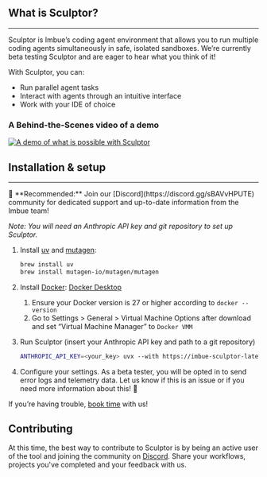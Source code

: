 ## What is Sculptor?

---

Sculptor is Imbue’s coding agent environment that allows you to run multiple coding agents simultaneously in safe,
isolated sandboxes. We’re currently beta testing Sculptor and are eager to hear what you think of it!

With Sculptor, you can:

- Run parallel agent tasks
- Interact with agents through an intuitive interface
- Work with your IDE of choice

### A Behind-the-Scenes video of a demo

[![A demo of what is possible with Sculptor](https://img.youtube.com/vi/ESZH7hd1sMY/0.jpg)](https://www.youtube.com/watch?v=ESZH7hd1sMY)

## Installation & setup

---

<aside> 📣 **Recommended:** Join our [Discord](https://discord.gg/sBAVvHPUTE) community for dedicated support and up-to-date information from the Imbue team! </aside>

*Note: You will need an Anthropic API key and git repository to set up Sculptor.*

1. Install [uv](https://docs.astral.sh/uv/getting-started/installation/) and [mutagen](https://mutagen.io/documentation/introduction/installation/):

    ```bash
    brew install uv
    brew install mutagen-io/mutagen/mutagen
    ```

2. Install [Docker](https://www.docker.com/get-started/): [Docker Desktop](https://docs.docker.com/desktop/setup/install/mac-install/)
    1. Ensure your Docker version is 27 or higher according to `docker --version`
    2. Go to Settings > General > Virtual Machine Options after download and set “Virtual Machine Manager” to `Docker VMM`

3. Run Sculptor (insert your Anthropic API key and path to a git repository)

    ```bash
    ANTHROPIC_API_KEY=<your_key> uvx --with https://imbue-sculptor-latest.s3.us-west-2.amazonaws.com/sculptor.tar.gz --refresh sculptor <absolute_path_to_repo>
    ```

4. Configure your settings. As a beta tester, you will be opted in to send error logs and telemetry data. Let us know if this is an issue or if you need more information about this! 🙏

If you’re having trouble, [book time](https://calendly.com/nicseo/sculptor-chat) with us!


## Contributing

At this time, the best way to contribute to Sculptor is by being an active user of the tool and joining the community on [Discord](https://discord.gg/sBAVvHPUTE). Share your workflows, projects you've completed and your feedback with us.

